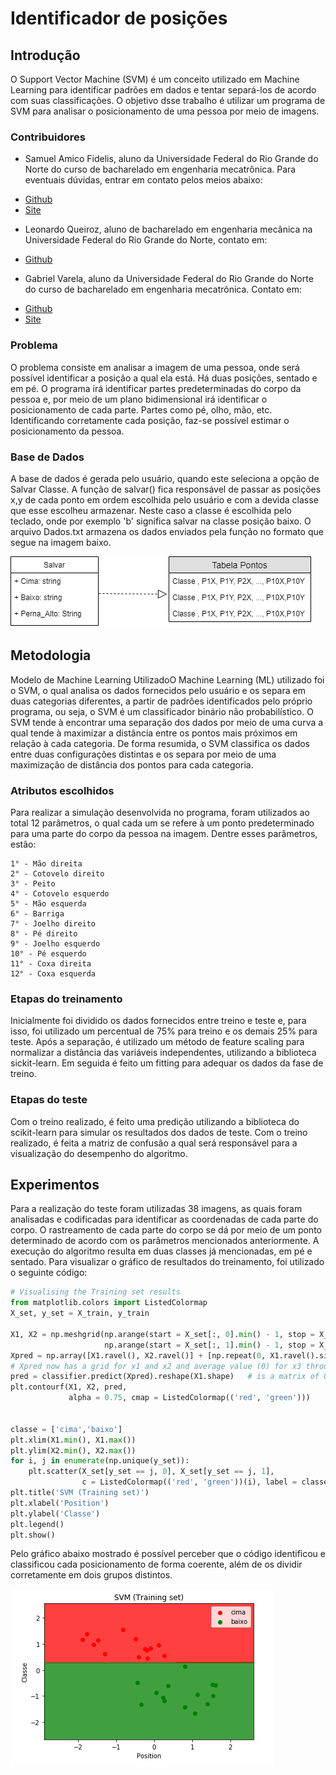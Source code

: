 # Identificador de posições

## Introdução
O Support Vector Machine (SVM) é um conceito utilizado em Machine Learning para identificar padrões em dados e tentar separá-los de acordo com suas classificações. O objetivo dsse trabalho é utilizar um programa de SVM para analisar o posicionamento de uma pessoa por meio de imagens.

### Contribuidores

* Samuel Amico Fidelis, aluno da Universidade Federal do Rio Grande do Norte do curso de bacharelado em engenharia mecatrônica. Para eventuais dúvidas, entrar em contato pelos
meios abaixo:
- [Github](https://github.com/samuelamico/MachineLearning)
- [Site](https://samuelamico.github.io/)

* Leonardo Queiroz, aluno de bacharelado em engenharia mecânica na Universidade Federal do Rio Grande do Norte, contato em:
- [Github](https://github.com/leocqueiroz)

* Gabriel Varela, aluno da Universidade Federal do Rio Grande do Norte do curso de bacharelado em engenharia mecatrônica. Contato em:
- [Github](https://github.com/gabrielvrl)
- [Site](https://gabrielvrl.github.io/)

### Problema
O problema consiste em analisar a imagem de uma pessoa, onde será possível identificar a posição a qual ela está. Há duas posições, sentado e em pé. O programa irá identificar partes predeterminadas do corpo da pessoa e, por meio de um plano bidimensional irá identificar o posicionamento de cada parte. Partes como pé, olho, mão, etc. Identificando corretamente cada posição, faz-se possível estimar o posicionamento da pessoa. 

### Base de Dados
A base de dados é gerada pelo usuário, quando este seleciona a opção de Salvar Classe. A função de salvar() fica responsável de passar as posições x,y de cada ponto em ordem escolhida pelo usuário e com a devida classe que esse escolheu armazenar. Neste caso a classe é escolhida pelo teclado, onde por exemplo 'b' significa salvar na classe posição baixo.
O arquivo Dados.txt armazena os dados enviados pela função no formato que segue na imagem baixo.

![FuncaoSalvarTXT](https://github.com/samuelamico/MachineLearning/blob/master/Graficos/SalvarTabelaPoseEstimation.png)

## Metodologia 

Modelo de Machine Learning UtilizadoO Machine Learning (ML) utilizado foi o SVM, o qual analisa os dados fornecidos pelo usuário e os separa em duas categorias diferentes, a partir de padrões identificados pelo próprio programa, ou seja, o SVM é um classificador binário não probabilístico. O SVM tende à encontrar uma separação dos dados por meio de uma curva a qual tende à maximizar a
distância entre os pontos mais próximos em relação à cada categoria. De forma resumida, o SVM classifica os dados entre duas configurações distintas e os separa por meio de uma maximização de distância dos pontos para cada categoria.

### Atributos escolhidos
Para realizar a simulação desenvolvida no programa, foram utilizados ao total 12 parâmetros, o qual cada um se refere à um ponto predeterminado para uma parte do corpo da pessoa na imagem. Dentre esses parâmetros, estão:
```
1° - Mão direita
2° - Cotovelo direito
3° - Peito
4° - Cotovelo esquerdo
5° - Mão esquerda
6° - Barriga
7° - Joelho direito
8° - Pé direito
9° - Joelho esquerdo
10° - Pé esquerdo
11° - Coxa direita
12° - Coxa esquerda
```
### Etapas do treinamento
Inicialmente foi dividido os dados fornecidos entre treino e teste e, para isso, foi utilizado um percentual de 75% para treino e os demais 25% para teste.
Após a separação, é utilizado um método de feature scaling para normalizar a distância das variáveis independentes, utilizando a biblioteca sickit-learn. Em seguida é feito um fitting para adequar os dados da fase de treino.

### Etapas do teste
Com o treino realizado, é feito uma predição utilizando a biblioteca do scikit-learn para simular os resultados dos dados de teste. Com o treino realizado, é feita a matriz de confusão a qual será responsável para a visualização do desempenho do algoritmo.

## Experimentos 
Para a realização do teste foram utilizadas 38 imagens, as quais foram analisadas e codificadas para identificar as coordenadas de cada parte do corpo. O rastreamento de cada parte do corpo se dá por meio de um ponto determinado de acordo com os parâmetros mencionados anteriormente.
A execução do algoritmo resulta em duas classes já mencionadas, em pé e sentado. 
Para visualizar o gráfico de resultados do treinamento, foi utilizado o seguinte código:
```py
# Visualising the Training set results
from matplotlib.colors import ListedColormap
X_set, y_set = X_train, y_train

X1, X2 = np.meshgrid(np.arange(start = X_set[:, 0].min() - 1, stop = X_set[:, 0].max() + 1, step = 0.01),
                     np.arange(start = X_set[:, 1].min() - 1, stop = X_set[:, 1].max() + 1, step = 0.01))
Xpred = np.array([X1.ravel(), X2.ravel()] + [np.repeat(0, X1.ravel().size) for _ in range(22)]).T
# Xpred now has a grid for x1 and x2 and average value (0) for x3 through x13
pred = classifier.predict(Xpred).reshape(X1.shape)   # is a matrix of 0's and 1's !
plt.contourf(X1, X2, pred,
             alpha = 0.75, cmap = ListedColormap(('red', 'green')))


classe = ['cima','baixo']
plt.xlim(X1.min(), X1.max())
plt.ylim(X2.min(), X2.max())
for i, j in enumerate(np.unique(y_set)):
    plt.scatter(X_set[y_set == j, 0], X_set[y_set == j, 1],
                c = ListedColormap(('red', 'green'))(i), label = classe[j])
plt.title('SVM (Training set)')
plt.xlabel('Position')
plt.ylabel('Classe')
plt.legend()
plt.show()
```
Pelo gráfico abaixo mostrado é possível perceber que o código identificou e classificou cada posicionamento de forma coerente, além de os dividir corretamente em dois grupos distintos.

![Grafico](https://github.com/leocqueiroz/MachineLearning/blob/master/SVM/Imagens/Grafico.PNG)
